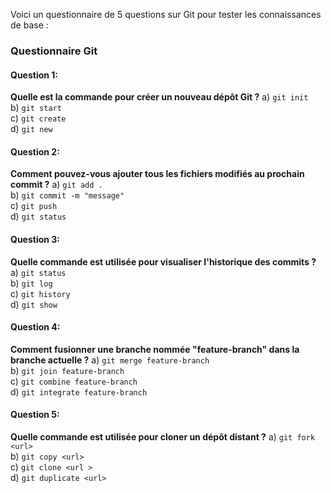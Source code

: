 Voici un questionnaire de 5 questions sur Git pour tester les connaissances de base :

### Questionnaire Git

#### Question 1:
**Quelle est la commande pour créer un nouveau dépôt Git ?**
a) `git init`  
b) `git start`  
c) `git create`  
d) `git new`  

#### Question 2:
**Comment pouvez-vous ajouter tous les fichiers modifiés au prochain commit ?**
a) `git add .`  
b) `git commit -m "message"`  
c) `git push`  
d) `git status`  

#### Question 3:
**Quelle commande est utilisée pour visualiser l'historique des commits ?**
a) `git status`  
b) `git log`  
c) `git history`  
d) `git show`  

#### Question 4:
**Comment fusionner une branche nommée "feature-branch" dans la branche actuelle ?**
a) `git merge feature-branch`  
b) `git join feature-branch`  
c) `git combine feature-branch`  
d) `git integrate feature-branch`  

#### Question 5:
**Quelle commande est utilisée pour cloner un dépôt distant ?**
a) `git fork <url>`  
b) `git copy <url>`  
c) `git clone <url >`  
d) `git duplicate <url> `  
  
